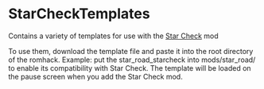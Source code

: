 # StarCheckTemplates
Contains a variety of templates for use with the [Star Check](https://github.com/andre1048576/StarCheck) mod

To use them, download the template file and paste it into the root directory of the romhack. 
Example: put the star_road_starcheck into mods/star_road/ to enable its compatibility with Star Check.
The template will be loaded on the pause screen when you add the Star Check mod.
